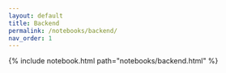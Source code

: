 ```yaml
---
layout: default
title: Backend
permalink: /notebooks/backend/
nav_order: 1
---
```

{% include notebook.html path="notebooks/backend.html" %}